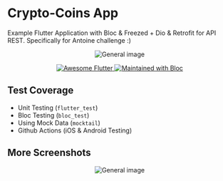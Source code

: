 # Crypto-Coins App
Example Flutter Application with Bloc & Freezed + Dio & Retrofit for API REST. Specifically for Antoine challenge :)


<p align="center"><img src="https://github.com/Doldrums/app_crypto/blob/master/images/general.png?raw=true" alt="General image"></p>

<p align="center">
   <a href="https://twitter.com/flutterfiredev">
    <img src="https://img.shields.io/badge/awesome-Flutter-1da1f2.svg?style=plastic" alt="Awesome Flutter" />
  </a>
  <a href="https://github.com/felangel/bloc">
    <img src="https://img.shields.io/badge/maintained%20with-Bloc-f700ff.svg?style=plastic" alt="Maintained with Bloc" />
  </a>
</p>

## Test Coverage
- Unit Testing (`flutter_test`)
- Bloc Testing (`bloc_test`)
- Using Mock Data (`mocktail`)
- Github Actions (iOS & Android Testing)

## More Screenshots

<p align="center"><img src="https://github.com/Doldrums/app_crypto/blob/master/images/screens.png?raw=true" alt="General image"></p>
